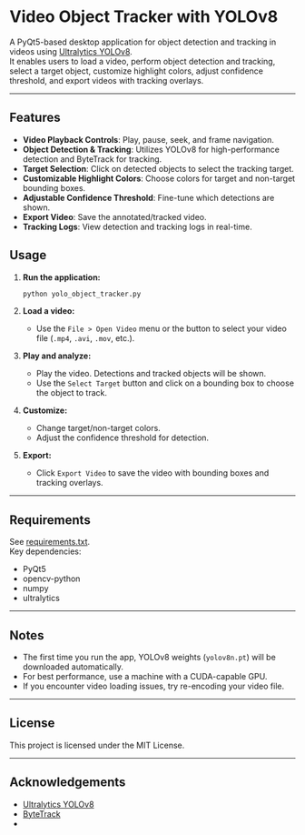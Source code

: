 # Video Object Tracker with YOLOv8

A PyQt5-based desktop application for object detection and tracking in videos using [Ultralytics YOLOv8](https://github.com/ultralytics/ultralytics).  
It enables users to load a video, perform object detection and tracking, select a target object, customize highlight colors, adjust confidence threshold, and export videos with tracking overlays.

---

## Features

- **Video Playback Controls**: Play, pause, seek, and frame navigation.
- **Object Detection & Tracking**: Utilizes YOLOv8 for high-performance detection and ByteTrack for tracking.
- **Target Selection**: Click on detected objects to select the tracking target.
- **Customizable Highlight Colors**: Choose colors for target and non-target bounding boxes.
- **Adjustable Confidence Threshold**: Fine-tune which detections are shown.
- **Export Video**: Save the annotated/tracked video.
- **Tracking Logs**: View detection and tracking logs in real-time.

## Usage

1. **Run the application:**
   ```sh
   python yolo_object_tracker.py
   ```

2. **Load a video:**
   - Use the `File > Open Video` menu or the button to select your video file (`.mp4`, `.avi`, `.mov`, etc.).

3. **Play and analyze:**
   - Play the video. Detections and tracked objects will be shown.
   - Use the `Select Target` button and click on a bounding box to choose the object to track.

4. **Customize:**
   - Change target/non-target colors.
   - Adjust the confidence threshold for detection.

5. **Export:**
   - Click `Export Video` to save the video with bounding boxes and tracking overlays.

---

## Requirements

See [requirements.txt](requirements.txt).  
Key dependencies:
- PyQt5
- opencv-python
- numpy
- ultralytics

---

## Notes

- The first time you run the app, YOLOv8 weights (`yolov8n.pt`) will be downloaded automatically.
- For best performance, use a machine with a CUDA-capable GPU.
- If you encounter video loading issues, try re-encoding your video file.

---

## License

This project is licensed under the MIT License.

---

## Acknowledgements

- [Ultralytics YOLOv8](https://github.com/ultralytics/ultralytics)
- [ByteTrack](https://github.com/ifzhang/ByteTrack)
- 
